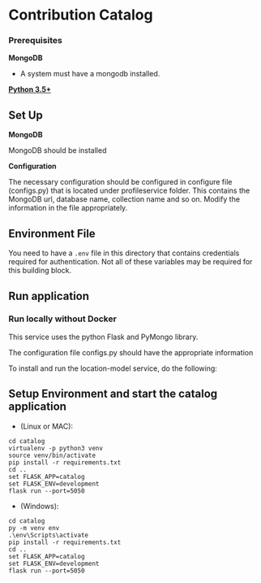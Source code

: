 # Contribution Catalog 

### Prerequisites

**MongoDB**

- A system must have a mongodb installed.

**[Python 3.5+](https://www.python.org)**


## Set Up

**MongoDB**
 
 MongoDB should be installed

**Configuration**

The necessary configuration should be configured in configure file (configs.py) that is located under profileservice folder. This contains the MongoDB url, database name, collection name and so on. Modify the information in the file appropriately.

## Environment File

You need to have a `.env` file in this directory that contains credentials required for authentication. 
Not all of these variables may be required for this building block.

## Run application

### Run locally without Docker

This service uses the python Flask and PyMongo library.

The configuration file configs.py should have the appropriate information

To install and run the location-model service, do the following:

## Setup Environment and start the catalog application
- (Linux or MAC):
```
cd catalog
virtualenv -p python3 venv
source venv/bin/activate
pip install -r requirements.txt
cd .. 
set FLASK_APP=catalog
set FLASK_ENV=development
flask run --port=5050
```
- (Windows):
```
cd catalog
py -m venv env
.\env\Scripts\activate
pip install -r requirements.txt
cd .. 
set FLASK_APP=catalog
set FLASK_ENV=development
flask run --port=5050
```



